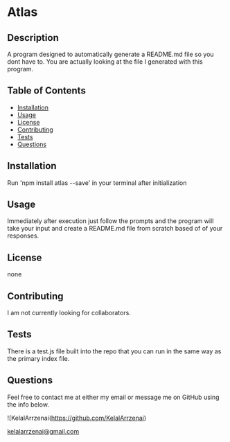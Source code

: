 
# Atlas
            
## Description

A program designed to automatically generate a README.md file so you dont have to. You are actually looking at the file I generated with this program.

## Table of Contents

* [Installation](#installation)
* [Usage](#usage)
* [License](#license)
* [Contributing](#contributing)
* [Tests](#tests)
* [Questions](#questions)

## Installation

Run 'npm install atlas --save' in your terminal after initialization

## Usage

Immediately after execution just follow the prompts and the program will take your input and create a README.md file from scratch based of of your responses.

## License

none

## Contributing

I am not currently looking for collaborators.

## Tests

There is a test.js file built into the repo that you can run in the same way as the primary index file. 

## Questions

Feel free to contact me at either my email or message me on GitHub using the info below.

![KelalArrzenai(https://github.com/KelalArrzenai)

kelalarrzenai@gmail.com

